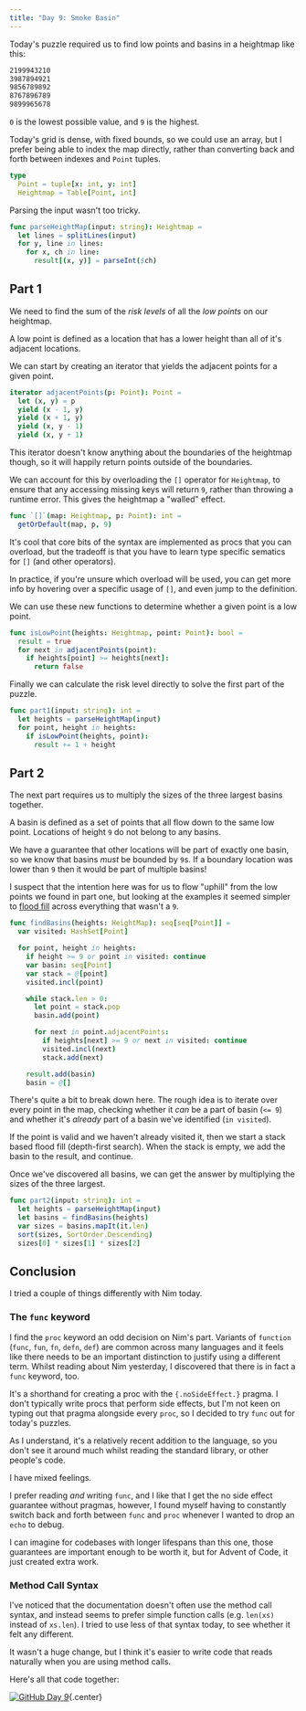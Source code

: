 ```yaml
---
title: "Day 9: Smoke Basin"
---
```


Today's puzzle required us to find low points and basins in a heightmap like this:

```txt
2199943210
3987894921
9856789892
8767896789
9899965678
```

`0` is the lowest possible value, and `9` is the highest.

Today's grid is dense, with fixed bounds, so we could use an array, but I prefer being able to index the map directly, rather than converting back and forth between indexes and `Point` tuples.

```nim
type
  Point = tuple[x: int, y: int]
  Heightmap = Table[Point, int]
```

Parsing the input wasn't too tricky.

```nim
func parseHeightMap(input: string): Heightmap =
  let lines = splitLines(input)
  for y, line in lines:
    for x, ch in line:
      result[(x, y)] = parseInt($ch)
```

## Part 1

We need to find the sum of the _risk levels_ of all the _low points_ on our heightmap.

A low point is defined as a location that has a lower height than all of it's adjacent locations.

We can start by creating an iterator that yields the adjacent points for a given point.

```nim
iterator adjacentPoints(p: Point): Point =
  let (x, y) = p
  yield (x - 1, y)
  yield (x + 1, y)
  yield (x, y - 1)
  yield (x, y + 1)
```

This iterator doesn't know anything about the boundaries of the heightmap though, so it will happily return points outside of the boundaries.

We can account for this by overloading the `[]` operator for `Heightmap`, to ensure that any accessing missing keys will return `9`, rather than throwing a runtime error. This gives the heightmap a "walled" effect.

```nim
func `[]`(map: Heightmap, p: Point): int =
  getOrDefault(map, p, 9)
```

It's cool that core bits of the syntax are implemented as procs that you can overload, but the tradeoff is that you have to learn type specific sematics for `[]` (and other operators).

In practice, if you're unsure which overload will be used, you can get more info by hovering over a specific usage of `[]`, and even jump to the definition.

We can use these new functions to determine whether a given point is a low point.

```nim
func isLowPoint(heights: Heightmap, point: Point): bool =
  result = true
  for next in adjacentPoints(point):
    if heights[point] >= heights[next]:
      return false
```

Finally we can calculate the risk level directly to solve the first part of the puzzle.

```nim
func part1(input: string): int =
  let heights = parseHeightMap(input)
  for point, height in heights:
    if isLowPoint(heights, point):
      result += 1 + height
```

## Part 2

The next part requires us to multiply the sizes of the three largest basins together.

A basin is defined as a set of points that all flow down to the same low point. Locations of height `9` do not belong to any basins.

We have a guarantee that other locations will be part of exactly one basin, so we know that basins _must_ be bounded by `9`s. If a boundary location was lower than `9` then it would be part of multiple basins!

I suspect that the intention here was for us to flow "uphill" from the low points we found in part one, but looking at the examples it seemed simpler to [flood fill](https://en.wikipedia.org/wiki/Flood_fill) across everything that wasn't a `9`.

```nim
func findBasins(heights: HeightMap): seq[seq[Point]] =
  var visited: HashSet[Point]

  for point, height in heights:
    if height >= 9 or point in visited: continue
    var basin: seq[Point]
    var stack = @[point]
    visited.incl(point)

    while stack.len > 0:
      let point = stack.pop
      basin.add(point)

      for next in point.adjacentPoints:
        if heights[next] >= 9 or next in visited: continue
        visited.incl(next)
        stack.add(next)

    result.add(basin)
    basin = @[]
```

There's quite a bit to break down here. The rough idea is to iterate over every point in the map, checking whether it _can_ be a part of basin (`<= 9`) and whether it's _already_ part of a basin we've identified (`in visited`).

If the point is valid and we haven't already visited it, then we start a stack based flood fill (depth-first search). When the stack is empty, we add the basin to the result, and continue.

Once we've discovered all basins, we can get the answer by multiplying the sizes of the three largest.

```nim
func part2(input: string): int =
  let heights = parseHeightMap(input)
  let basins = findBasins(heights)
  var sizes = basins.mapIt(it.len)
  sort(sizes, SortOrder.Descending)
  sizes[0] * sizes[1] * sizes[2]
```

## Conclusion
I tried a couple of things differently with Nim today.

### The `func` keyword
I find the `proc` keyword an odd decision on Nim's part. Variants of `function` (`func`, `fun`, `fn`, `defn`, `def`) are common across many languages and it feels like there needs to be an important distinction to justify using a different term. Whilst reading about Nim yesterday, I discovered that there is in fact a `func` keyword, too.

It's a shorthand for creating a proc with the `{.noSideEffect.}` pragma. I don't typically write procs that perform side effects, but I'm not keen on typing out that pragma alongside every `proc`, so I decided to try `func` out for today's puzzles.

As I understand, it's a relatively recent addition to the language, so you don't see it around much whilst reading the standard library, or other people's code.

I have mixed feelings.

I prefer reading _and_ writing `func`, and I like that I get the no side effect guarantee without pragmas, however, I found myself having to constantly switch back and forth between `func` and `proc` whenever I wanted to drop an `echo` to debug.

I can imagine for codebases with longer lifespans than this one, those guarantees are important enough to be worth it, but for Advent of Code, it just created extra work.

### Method Call Syntax
I've noticed that the documentation doesn't often use the method call syntax, and instead seems to prefer simple function calls (e.g. `len(xs)` instead of `xs.len`). I tried to use less of that syntax today, to see whether it felt any different.

It wasn't a huge change, but I think it's easier to write code that reads naturally when you are using method calls.

Here's all that code together:

[![GitHub](/icons/github.svg) Day 9](https://github.com/danprince/advent-of-code/blob/master/2021/day-09/main.nim){.center}

